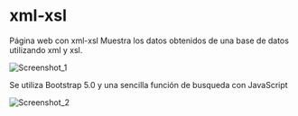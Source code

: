 # xml-xsl
Página web con xml-xsl
Muestra los datos obtenidos de una base de datos utilizando xml y xsl.

![Screenshot_1](https://user-images.githubusercontent.com/76263360/165587011-e169c628-7dfc-48ca-a77f-30498b2e41a6.png)

Se utiliza Bootstrap 5.0 y una sencilla función de busqueda con JavaScript

![Screenshot_2](https://user-images.githubusercontent.com/76263360/165587217-08ffdd47-b90a-4460-97a8-b494a21b5022.png)
